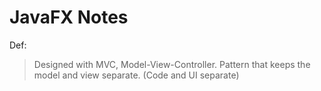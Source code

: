 # JavaFX Notes

Def:

> Designed with MVC, Model-View-Controller.
> Pattern that keeps the model and view separate. (Code and UI separate)
